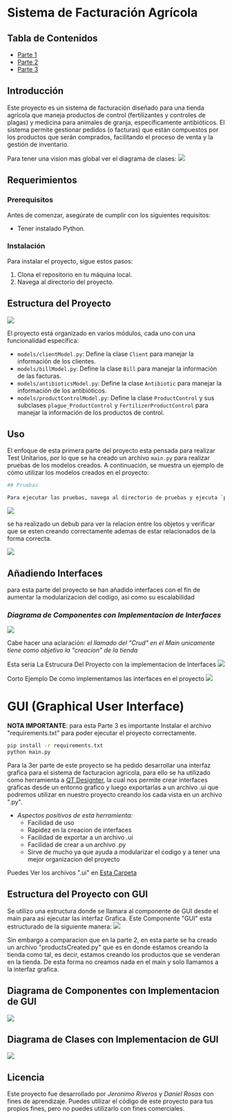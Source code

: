 # Sistema de Facturación Agrícola

## Tabla de Contenidos

- [Parte 1](#estructura-del-proyecto)
- [Parte 2](#añadiendo-interfaces)
- [Parte 3](#gui-graphical-user-interface)

## Introducción

Este proyecto es un sistema de facturación diseñado para una tienda agrícola que maneja productos de control (fertilizantes y controles de plagas) y medicina para animales de granja, específicamente antibióticos. El sistema permite gestionar pedidos (o facturas) que están compuestos por los productos que serán comprados, facilitando el proceso de venta y la gestión de inventario.

Para tener una vision mas global ver el diagrama de clases:
<img src="./img/Diagrama de Clases.png">

## Requerimientos

### Prerequisitos

Antes de comenzar, asegúrate de cumplir con los siguientes requisitos:

- Tener instalado Python.

### Instalación

Para instalar el proyecto, sigue estos pasos:

1. Clona el repositorio en tu máquina local.
2. Navega al directorio del proyecto.

## Estructura del Proyecto
<img src="./img/projectStructure.png">

El proyecto está organizado en varios módulos, cada uno con una funcionalidad específica:

- `models/clientModel.py`: Define la clase `Client` para manejar la información de los clientes.
- `models/billModel.py`: Define la clase `Bill` para manejar la información de las facturas.
- `models/antibioticsModel.py`: Define la clase `Antibiotic` para manejar la información de los antibióticos.
- `models/productControlModel.py`: Define la clase `ProductControl` y sus subclases `plague_ProductControl` y `FertilizerProductControl` para manejar la información de los productos de control.

## Uso

El enfoque de esta primera parte del proyecto esta pensada para realizar Test Unitarios, por lo que se ha creado un archivo `main.py` para realizar pruebas de los modelos creados. A continuación, se muestra un ejemplo de cómo utilizar los modelos creados en el proyecto:
  
  ```python
## Pruebas

Para ejecutar las pruebas, navega al directorio de pruebas y ejecuta `python .\main.py`.
```
<img src="./img/tests.png">

se ha realizado un debub para ver la relacion entre los objetos y verificar que se esten creando correctamente ademas de estar relacionados de la forma correcta.

<img src="./img/debug.png">



## Añadiendo Interfaces
para esta parte del proyecto se han añadido interfaces con el fin de aumentar la modularizacion del codigo, asi como su escalabilidad

### *Diagrama de Componentes con Implementacion de Interfaces*
<img src="./img/Diagrama de componentes Con Interfaces.png">

Cabe hacer una aclaración: *el llamado del "Crud" en el Main unicamente tiene como objetivo la "creacion" de la tienda*

Esta seria La Estrucura Del Proyecto con la implementacion de Interfaces
<img src="./img/EstructuraConInterfaces.png">


Corto Ejemplo De como implementamos las interfaces en el proyecto
<img src="./img/Ejemplo Implementacion de Interfaz.png">

# GUI (Graphical User Interface)
**NOTA IMPORTANTE**: para esta Parte 3 es importante Instalar el archivo "requirements.txt" para poder ejecutar el proyecto correctamente.

```bash
pip install -r requirements.txt
python main.py
```

Para la 3er parte de este proyecto se ha pedido desarrollar una interfaz grafica para el sistema de facturacion agricola, para ello se ha utilizado como herramienta a [QT Designter](https://doc.qt.io/qt-6/qtdesigner-manual.html), la cual nos permite crear interfaces graficas desde un entorno grafico y luego exportarlas a un archivo .ui que podremos utilizar en nuestro proyecto creando los cada vista en un archivo ".py".

- *Aspectos positivos de esta herramienta:*
  - Facilidad de uso
  - Rapidez en la creacion de interfaces
  - Facilidad de exportar a un archivo .ui
  - Facilidad de crear a un archivo .py
  - Sirve de mucho ya que ayuda a modularizar el codigo y a tener una mejor organizacion del proyecto

Puedes Ver los archivos ".ui" en [Esta Carpeta](./GUI/QT%20Designs/)

## Estructura del Proyecto con GUI
Se utilizo una estructura donde se llamara al componente de GUI desde el main para asi ejecutar las interfaz Grafica.
Este Componente "GUI" esta estructurado de la siguiente manera:
<img src="./img/Estructura GUI.png">

Sin embargo a comparacion que en la parte 2, en esta parte se ha creado un archivo "productsCreated.py" que es en donde estamos creando la tienda como tal, es decir, estamos creando los productos que se venderan en la tienda. De esta forma no creamos nada en el main y solo llamamos a la interfaz grafica.

## Diagrama de Componentes con Implementacion de GUI
<img src="./img/DiagramaClasesGUI.png">

## Diagrama de Clases con Implementacion de GUI
<img src="./img/DiagramaClasesGUIAplicadA.png">


## Licencia

Este proyecto fue desarrollado por *Jeronimo Riveros* y *Daniel Rosas* con fines de aprendizaje. Puedes utilizar el código de este proyecto para tus propios fines, pero no puedes utilizarlo con fines comerciales.